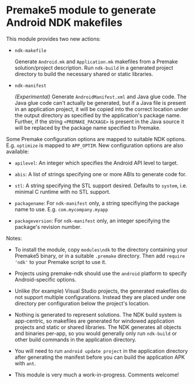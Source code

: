 # Premake5 module to generate Android NDK makefiles

This module provides two new actions:

* `ndk-makefile`

	Generate `Android.mk` and `Application.mk` makefiles from a Premake solution/project description. 
	Run `ndk-build` in a generated project directory to build the necessary shared or static libraries.


* `ndk-manifest`

	_(Experimental)_ Generate `AndroidManifest.xml` and Java glue code. The Java glue code can't actually be
generated, but if a Java file is present in an application project, it will be copied into the correct 
location under the output directory as specified by the application's package name. Further, if the string
`<PREMAKE_PACKAGE>` is present in the Java source it will be replaced by the package name specified to Premake.

Some Premake configuration options are mapped to suitable NDK options. E.g. `optimize` is mapped to `APP_OPTIM`. 
New configuration options are also available:

* `apilevel`: An integer which specifies the Android API level to target.

* `abis`: A list of strings specifying one or more ABIs to generate code for.

* `stl`: A string specifying the STL support desired. Defaults to `system`, i.e. minimal C runtime with no STL support.

* `packagename`: For `ndk-manifest` only, a string specifiying the package name to use. E.g. `com.mycompany.myapp`

* `packageversion`: For `ndk-manifest` only, an integer specifying the package's revision number.

Notes: 

* To install the module, copy `modules\ndk` to the directory containing your Premake5 binary, or in a suitable `.premake` directory. 
Then add `require 'ndk'` to your Premake script to use it.

* Projects using premake-ndk should use the `android` platform to specify Android-specific options.

* Unlike (for example) Visual Studio projects, the generated makefiles do not support multiple configurations. Instead they are placed under one directory per configuration below the project's location.

* Nothing is generated to represent solutions. The NDK build system is app-centric, so makefiles are generated for 
windowed application projects and static or shared libraries. The NDK generates all objects and binaries per-app,
so you would generally only run `ndk-build` or other build commands in the application directory.

* You will need to run `android update project` in the application directory after generating the manifest before you
can build the application APK with `ant`.

* This module is very much a work-in-progress. Comments welcome!
